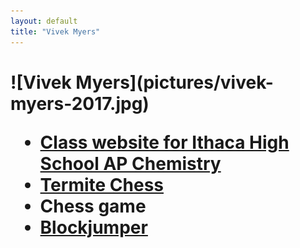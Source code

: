 ```yaml
---
layout: default
title: "Vivek Myers"
---
```

<h1>
![Vivek Myers](pictures/vivek-myers-2017.jpg)

- [Class website for Ithaca High School AP Chemistry](http://www.tuorichem.com)
- [Termite Chess](http://kbam.net/termite)
- Chess game
- [Blockjumper](https://vm0.neocities.org/block-jumper.html)

